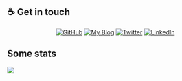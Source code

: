 
## :coffee: Get in touch
<p align="center">
<a href="https://github.com/fabian-born"><img src="https://img.shields.io/badge/GitHub-100000?style=for-the-badge&logo=github&logoColor=white" alt="GitHub"></a>
  <a href="https://blog.fabianborn.net"><img src="https://img.shields.io/badge/My-Blog-10F9f12?style=for-the-badge&logo=blog&logoColor=white" alt="My Blog"></a>
<a href="https://twitter.com/fabianborn"><img src="https://img.shields.io/badge/Twitter-1DA1F2?style=for-the-badge&logo=twitter&logoColor=white" alt="Twitter"></a>
<a href="https://www.linkedin.com/in/fabian-born"><img src="https://img.shields.io/badge/LinkedIn-0077B5?style=for-the-badge&logo=linkedin&logoColor=white" alt="LinkedIn"></a>
</p>

## Some stats
<a href="https://github-readme-stats.vercel.app/api?username=fabian-born&show_icons=true&theme=tokyonight&count_private=true&hide=stars">
  <img align="center" src="https://github-readme-stats.vercel.app/api?username=fabian-born&show_icons=true&theme=tokyonight&count_private=true&hide=stars" />
</a>



<!--
**fabian-born/fabian-born** is a ✨ _special_ ✨ repository because its `README.md` (this file) appears on your GitHub profile.

Here are some ideas to get you started:

- 🔭 I’m currently working on ...
- 🌱 I’m currently learning ...
- 👯 I’m looking to collaborate on ...
- 🤔 I’m looking for help with ...
- 💬 Ask me about ...
- 📫 How to reach me: ...
- 😄 Pronouns: ...
- ⚡ Fun fact: ...
-->
